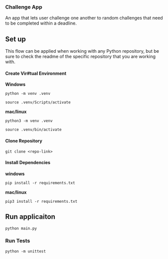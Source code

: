 ### Challenge App 
An app that lets user challenge one another to random challenges that need to be completed within a deadline.

## Set up 
This flow can be applied when working with any Python repository, but be sure to check the readme of the specific repository that you are working with.

#### Create Vir#tual Environment 

**Windows**
```shell 
python -m venv .venv
```

```shell 
source .venv/Scripts/activate
```

**mac/linux**
```shell 
python3 -m venv .venv
```

```shell 
source .venv/bin/activate
```


#### Clone Repository
```shell 
git clone <repo-link>
```

#### Install Dependencies 

**windows**
```shell 
pip install -r requirements.txt
```

**mac/linux**
```shell 
pip3 install -r requirements.txt
```

## Run applicaiton 

```shell 
python main.py
```

### Run Tests 
```shell 
python -m unittest
```




